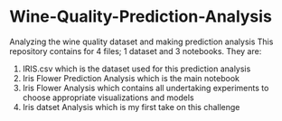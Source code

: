 # Wine-Quality-Prediction-Analysis
Analyzing the wine quality dataset and making prediction analysis
This repository contains for 4 files; 1 dataset and 3 notebooks.
They are:
1. IRIS.csv which is the dataset used for this prediction analysis
2. Iris Flower Prediction Analysis which is the main notebook
3. Iris Flower Analysis which contains all undertaking experiments to choose appropriate visualizations and models
4. Iris datset Analysis which is my first take on this challenge
